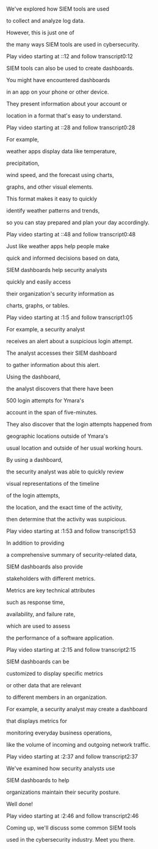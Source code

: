 We've explored how SIEM tools are used 

to collect and analyze log data. 

However, this is just one of 

the many ways SIEM tools are used in cybersecurity.

Play video starting at ::12 and follow transcript0:12

SIEM tools can also be used to create dashboards. 

You might have encountered dashboards 

in an app on your phone or other device. 

They present information about your account or 

location in a format that's easy to understand.

Play video starting at ::28 and follow transcript0:28

For example, 

weather apps display data like temperature, 

precipitation, 

wind speed, and the forecast using charts, 

graphs, and other visual elements. 

This format makes it easy to quickly 

identify weather patterns and trends, 

so you can stay prepared and plan your day accordingly.

Play video starting at ::48 and follow transcript0:48

Just like weather apps help people make 

quick and informed decisions based on data, 

SIEM dashboards help security analysts 

quickly and easily access 

their organization's security information as 

charts, graphs, or tables.

Play video starting at :1:5 and follow transcript1:05

For example, a security analyst 

receives an alert about a suspicious login attempt. 

The analyst accesses their SIEM dashboard 

to gather information about this alert. 

Using the dashboard, 

the analyst discovers that there have been 

500 login attempts for Ymara's 

account in the span of five-minutes. 

They also discover that the login attempts happened from 

geographic locations outside of Ymara's 

usual location and outside of her usual working hours. 

By using a dashboard, 

the security analyst was able to quickly review 

visual representations of the timeline 

of the login attempts, 

the location, and the exact time of the activity, 

then determine that the activity was suspicious.

Play video starting at :1:53 and follow transcript1:53

In addition to providing 

a comprehensive summary of security-related data, 

SIEM dashboards also provide 

stakeholders with different metrics. 

Metrics are key technical attributes 

such as response time, 

availability, and failure rate, 

which are used to assess 

the performance of a software application.

Play video starting at :2:15 and follow transcript2:15

SIEM dashboards can be 

customized to display specific metrics 

or other data that are relevant 

to different members in an organization. 

For example, a security analyst may create a dashboard 

that displays metrics for 

monitoring everyday business operations, 

like the volume of incoming and outgoing network traffic.

Play video starting at :2:37 and follow transcript2:37

We've examined how security analysts use 

SIEM dashboards to help 

organizations maintain their security posture. 

Well done!

Play video starting at :2:46 and follow transcript2:46

Coming up, we'll discuss some common SIEM tools 

used in the cybersecurity industry. Meet you there.